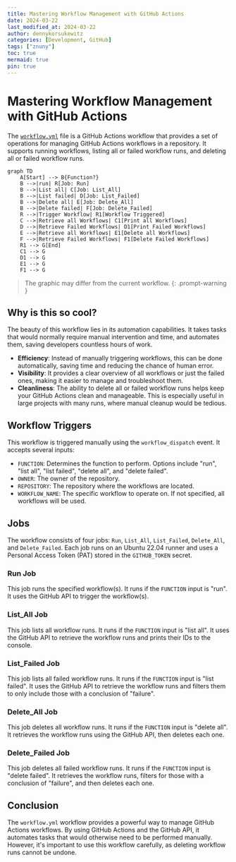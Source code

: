 ```yaml
---
title: Mastering Workflow Management with GitHub Actions
date: 2024-03-22
last_modified_at: 2024-03-22
author: dennykorsukewitz
categories: [Development, GitHub]
tags: ["znuny"]
toc: true
mermaid: true
pin: true
---
```


# Mastering Workflow Management with GitHub Actions

The [`workflow.yml`](https://github.com/dennykorsukewitz/dennykorsukewitz/blob/dev/.github/workflows/workflow.yml) file is a GitHub Actions workflow that provides a set of operations for managing GitHub Actions workflows in a repository. It supports running workflows, listing all or failed workflow runs, and deleting all or failed workflow runs.

```mermaid
graph TD
    A[Start] --> B{Function?}
    B -->|run| R[Job: Run]
    B -->|List all| C[Job: List_All]
    B -->|List failed| D[Job: List_Failed]
    B -->|Delete all| E[Job: Delete_All]
    B -->|Delete failed| F[Job: Delete_Failed]
    R -->|Trigger Workflow| R1[Workflow Triggered]
    C -->|Retrieve all Workflows| C1[Print all Workflows]
    D -->|Retrieve Failed Workflows| D1[Print Failed Workflows]
    E -->|Retrieve all Workflows| E1[Delete all Workflows]
    F -->|Retrieve Failed Workflows| F1[Delete Failed Workflows]
    R1 --> G[End]
    C1 --> G
    D1 --> G
    E1 --> G
    F1 --> G
```

> The graphic may differ from the current workflow.
{: .prompt-warning }

## Why is this so cool?

The beauty of this workflow lies in its automation capabilities. It takes tasks that would normally require manual intervention and time, and automates them, saving developers countless hours of work.

- **Efficiency**: Instead of manually triggering workflows, this can be done automatically, saving time and reducing the chance of human error.
- **Visibility**: It provides a clear overview of all workflows or just the failed ones, making it easier to manage and troubleshoot them.
- **Cleanliness**: The ability to delete all or failed workflow runs helps keep your GitHub Actions clean and manageable. This is especially useful in large projects with many runs, where manual cleanup would be tedious.

## Workflow Triggers

This workflow is triggered manually using the `workflow_dispatch` event. It accepts several inputs:

- `FUNCTION`: Determines the function to perform. Options include "run", "list all", "list failed", "delete all", and "delete failed".
- `OWNER`: The owner of the repository.
- `REPOSITORY`: The repository where the workflows are located.
- `WORKFLOW_NAME`: The specific workflow to operate on. If not specified, all workflows will be used.

## Jobs

The workflow consists of four jobs: `Run`, `List_All`, `List_Failed`, `Delete_All`, and `Delete_Failed`. Each job runs on an Ubuntu 22.04 runner and uses a Personal Access Token (PAT) stored in the `GITHUB_TOKEN` secret.

### Run Job

This job runs the specified workflow(s). It runs if the `FUNCTION` input is "run". It uses the GitHub API to trigger the workflow(s).

### List_All Job

This job lists all workflow runs. It runs if the `FUNCTION` input is "list all". It uses the GitHub API to retrieve the workflow runs and prints their IDs to the console.

### List_Failed Job

This job lists all failed workflow runs. It runs if the `FUNCTION` input is "list failed". It uses the GitHub API to retrieve the workflow runs and filters them to only include those with a conclusion of "failure".

### Delete_All Job

This job deletes all workflow runs. It runs if the `FUNCTION` input is "delete all". It retrieves the workflow runs using the GitHub API, then deletes each one.

### Delete_Failed Job

This job deletes all failed workflow runs. It runs if the `FUNCTION` input is "delete failed". It retrieves the workflow runs, filters for those with a conclusion of "failure", and then deletes each one.

## Conclusion

The `workflow.yml` workflow provides a powerful way to manage GitHub Actions workflows. By using GitHub Actions and the GitHub API, it automates tasks that would otherwise need to be performed manually. However, it's important to use this workflow carefully, as deleting workflow runs cannot be undone.
